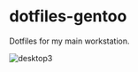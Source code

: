 # dotfiles-gentoo
Dotfiles for my main workstation.

![desktop3](https://github.com/user-attachments/assets/144a67ed-3634-40a6-b16f-94a37d43844b)
